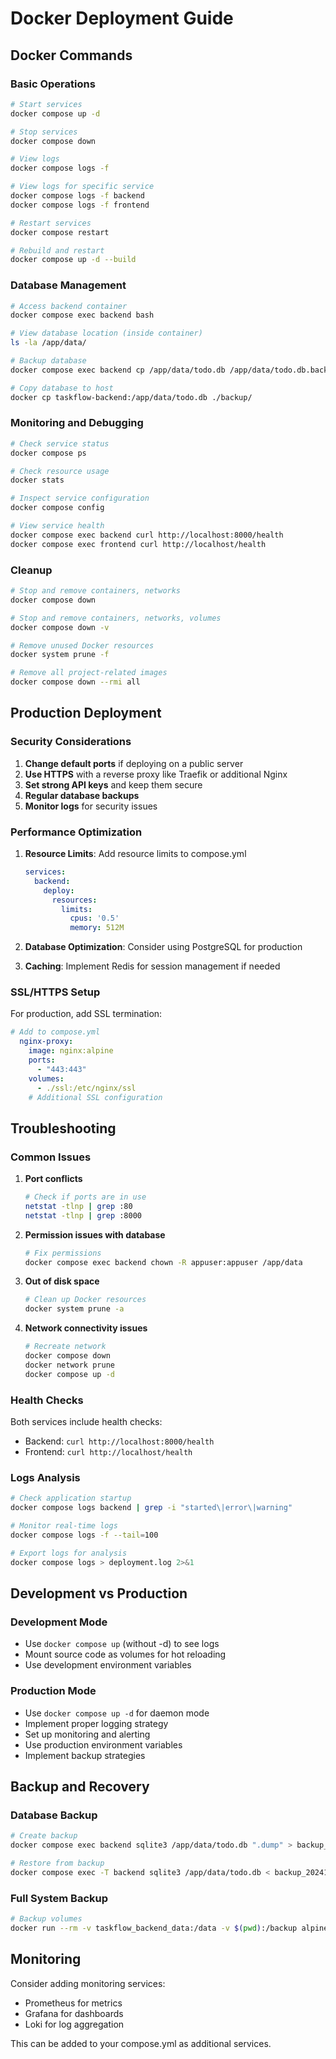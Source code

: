 # Docker Deployment Guide

## Docker Commands

### Basic Operations

```bash
# Start services
docker compose up -d

# Stop services
docker compose down

# View logs
docker compose logs -f

# View logs for specific service
docker compose logs -f backend
docker compose logs -f frontend

# Restart services
docker compose restart

# Rebuild and restart
docker compose up -d --build
```

### Database Management

```bash
# Access backend container
docker compose exec backend bash

# View database location (inside container)
ls -la /app/data/

# Backup database
docker compose exec backend cp /app/data/todo.db /app/data/todo.db.backup

# Copy database to host
docker cp taskflow-backend:/app/data/todo.db ./backup/
```

### Monitoring and Debugging

```bash
# Check service status
docker compose ps

# Check resource usage
docker stats

# Inspect service configuration
docker compose config

# View service health
docker compose exec backend curl http://localhost:8000/health
docker compose exec frontend curl http://localhost/health
```

### Cleanup

```bash
# Stop and remove containers, networks
docker compose down

# Stop and remove containers, networks, volumes
docker compose down -v

# Remove unused Docker resources
docker system prune -f

# Remove all project-related images
docker compose down --rmi all
```

## Production Deployment

### Security Considerations

1. **Change default ports** if deploying on a public server
2. **Use HTTPS** with a reverse proxy like Traefik or additional Nginx
3. **Set strong API keys** and keep them secure
4. **Regular database backups**
5. **Monitor logs** for security issues

### Performance Optimization

1. **Resource Limits**: Add resource limits to compose.yml
   ```yaml
   services:
     backend:
       deploy:
         resources:
           limits:
             cpus: '0.5'
             memory: 512M
   ```

2. **Database Optimization**: Consider using PostgreSQL for production
3. **Caching**: Implement Redis for session management if needed

### SSL/HTTPS Setup

For production, add SSL termination:

```yaml
# Add to compose.yml
  nginx-proxy:
    image: nginx:alpine
    ports:
      - "443:443"
    volumes:
      - ./ssl:/etc/nginx/ssl
    # Additional SSL configuration
```

## Troubleshooting

### Common Issues

1. **Port conflicts**
   ```bash
   # Check if ports are in use
   netstat -tlnp | grep :80
   netstat -tlnp | grep :8000
   ```

2. **Permission issues with database**
   ```bash
   # Fix permissions
   docker compose exec backend chown -R appuser:appuser /app/data
   ```

3. **Out of disk space**
   ```bash
   # Clean up Docker resources
   docker system prune -a
   ```

4. **Network connectivity issues**
   ```bash
   # Recreate network
   docker compose down
   docker network prune
   docker compose up -d
   ```

### Health Checks

Both services include health checks:
- Backend: `curl http://localhost:8000/health`
- Frontend: `curl http://localhost/health`

### Logs Analysis

```bash
# Check application startup
docker compose logs backend | grep -i "started\|error\|warning"

# Monitor real-time logs
docker compose logs -f --tail=100

# Export logs for analysis
docker compose logs > deployment.log 2>&1
```

## Development vs Production

### Development Mode
- Use `docker compose up` (without -d) to see logs
- Mount source code as volumes for hot reloading
- Use development environment variables

### Production Mode
- Use `docker compose up -d` for daemon mode
- Implement proper logging strategy
- Set up monitoring and alerting
- Use production environment variables
- Implement backup strategies

## Backup and Recovery

### Database Backup
```bash
# Create backup
docker compose exec backend sqlite3 /app/data/todo.db ".dump" > backup_$(date +%Y%m%d_%H%M%S).sql

# Restore from backup
docker compose exec -T backend sqlite3 /app/data/todo.db < backup_20241225_120000.sql
```

### Full System Backup
```bash
# Backup volumes
docker run --rm -v taskflow_backend_data:/data -v $(pwd):/backup alpine tar czf /backup/taskflow_backup_$(date +%Y%m%d).tar.gz /data
```

## Monitoring

Consider adding monitoring services:
- Prometheus for metrics
- Grafana for dashboards
- Loki for log aggregation

This can be added to your compose.yml as additional services.